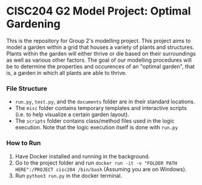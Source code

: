 # CISC204 G2 Model Project: Optimal Gardening
This is the repository for Group 2's modelling project. This project aims to
model a garden within a grid that houses a variety of plants and structures.
Plants within the garden will either thrive or die based on their surroundings
as well as various other factors. The goal of our modelling procedures will be to 
determine the properties and occurences of an "optimal garden", that is, a garden 
in which all plants are able to thrive.

### File Structure
* `run.py`, `test.py`, and the `documents` folder are in their standard locations.
* The `misc` folder contains temporary templates and interactive scripts (i.e. to 
help visualize a certain garden layout).
* The `scripts` folder contains class/method files used in the logic execution. 
Note that the logic execution itself is done with `run.py`

### How to Run
1. Have Docker installed and running in the background.
2. Go to the project folder and run 
`docker run -it -v "FOLDER PATH HERE":/PROJECT cisc204 /bin/bash`
(Assuming you are on Windows).
3. Run `python3 run.py` in the docker terminal.
